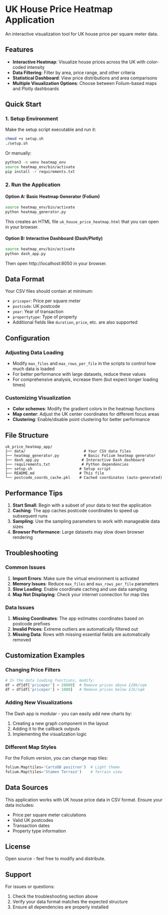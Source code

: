 # UK House Price Heatmap Application

An interactive visualization tool for UK house price per square meter data.

## Features

- **Interactive Heatmap**: Visualize house prices across the UK with color-coded intensity
- **Data Filtering**: Filter by area, price range, and other criteria
- **Statistical Dashboard**: View price distributions and area comparisons
- **Multiple Visualization Options**: Choose between Folium-based maps and Plotly dashboards

## Quick Start

### 1. Setup Environment

Make the setup script executable and run it:
```bash
chmod +x setup.sh
./setup.sh
```

Or manually:
```bash
python3 -m venv heatmap_env
source heatmap_env/bin/activate
pip install -r requirements.txt
```

### 2. Run the Application

#### Option A: Basic Heatmap Generator (Folium)
```bash
source heatmap_env/bin/activate
python heatmap_generator.py
```
This creates an HTML file `uk_house_price_heatmap.html` that you can open in your browser.

#### Option B: Interactive Dashboard (Dash/Plotly)
```bash
source heatmap_env/bin/activate
python dash_app.py
```
Then open http://localhost:8050 in your browser.

## Data Format

Your CSV files should contain at minimum:
- `priceper`: Price per square meter
- `postcode`: UK postcode
- `year`: Year of transaction
- `propertytype`: Type of property
- Additional fields like `duration`, `price`, etc. are also supported

## Configuration

### Adjusting Data Loading
- Modify `max_files` and `max_rows_per_file` in the scripts to control how much data is loaded
- For better performance with large datasets, reduce these values
- For comprehensive analysis, increase them (but expect longer loading times)

### Customizing Visualization
- **Color schemes**: Modify the gradient colors in the heatmap functions
- **Map center**: Adjust the UK center coordinates for different focus areas
- **Clustering**: Enable/disable point clustering for better performance

## File Structure

```
uk_price_heatmap_app/
├── data/                          # Your CSV data files
├── heatmap_generator.py           # Basic Folium heatmap generator
├── dash_app.py                   # Interactive Dash dashboard
├── requirements.txt              # Python dependencies
├── setup.sh                     # Setup script
├── README.md                    # This file
└── postcode_coords_cache.pkl    # Cached coordinates (auto-generated)
```

## Performance Tips

1. **Start Small**: Begin with a subset of your data to test the application
2. **Caching**: The app caches postcode coordinates to speed up subsequent runs
3. **Sampling**: Use the sampling parameters to work with manageable data sizes
4. **Browser Performance**: Large datasets may slow down browser rendering

## Troubleshooting

### Common Issues

1. **Import Errors**: Make sure the virtual environment is activated
2. **Memory Issues**: Reduce `max_files` and `max_rows_per_file` parameters
3. **Slow Loading**: Enable coordinate caching and use data sampling
4. **Map Not Displaying**: Check your internet connection for map tiles

### Data Issues

1. **Missing Coordinates**: The app estimates coordinates based on postcode prefixes
2. **Invalid Prices**: Extreme outliers are automatically filtered out
3. **Missing Data**: Rows with missing essential fields are automatically removed

## Customization Examples

### Changing Price Filters
```python
# In the data loading functions, modify:
df = df[df['priceper'] < 20000]  # Remove prices above £20k/sqm
df = df[df['priceper'] > 1000]   # Remove prices below £1k/sqm
```

### Adding New Visualizations
The Dash app is modular - you can easily add new charts by:
1. Creating a new graph component in the layout
2. Adding it to the callback outputs
3. Implementing the visualization logic

### Different Map Styles
For the Folium version, you can change map tiles:
```python
folium.Map(tiles='CartoDB positron')  # Light theme
folium.Map(tiles='Stamen Terrain')    # Terrain view
```

## Data Sources

This application works with UK house price data in CSV format. Ensure your data includes:
- Price per square meter calculations
- Valid UK postcodes
- Transaction dates
- Property type information

## License

Open source - feel free to modify and distribute.

## Support

For issues or questions:
1. Check the troubleshooting section above
2. Verify your data format matches the expected structure
3. Ensure all dependencies are properly installed
